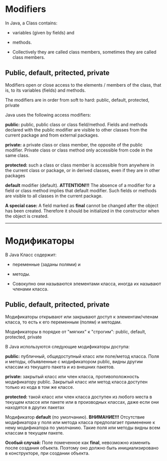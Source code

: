# Modifiers

In Java, a Class contains:
- variables (given by fields) and
- methods.

- Collectively they are called class members, sometimes they are called class members.

## Public, default, pritected, private

Modifiers open or close access to the elements / members of the class, that is, to its variables (fields) and methods.

The modifiers are in order from soft to hard:
public, default, protected, private

Java uses the following access modifiers:

**public:** public, public class or class field/method.
Fields and methods declared with the public modifier are visible to other classes from the current package and from external packages.

**private:** a private class or class member, the opposite of the public modifier. Private class or class method
only accessible from code in the same class.

**protected:** such a class or class member is accessible from anywhere in the current class or package, or
in derived classes, even if they are in other packages

**default** modifier (default).
**ATTENTION!!!** The absence of a modifier for a field or class method implies that
default modifier. Such fields or methods are visible to all classes in the current package.

**A special case:**
A field marked as **final** cannot be changed after the object has been created. Therefore it should
be initialized in the constructor when the object is created.

__________________________________

# Модификаторы

В Java Класс содержит:
- переменные (заданы полями) и 
- методы. 

- Совокупно они называются элементами класса, иногда их называют членами класса.

## Public, default, pritected, private

Модификаторы открывают или закрывают доступ к элементам/членам класса, то есть к его переменным (полям) и методам.

Модификаторы в порядке от "мягких" к "строгим":
public, default, protected, private

В Java используются следующие модификаторы доступа:

**public:** публичный, общедоступный класс или поле/метод класса. 
Поля и методы, объявленные с модификатором public, видны другим классам из текущего пакета и из внешних пакетов.

**private:** закрытый класс или член класса, противоположность модификатору public. Закрытый класс или метод класса 
доступен только из кода в том же классе.

**protected:** такой класс или член класса доступен из любого места в текущем классе или пакете или 
в производных классах, даже если они находятся в других пакетах

Модификатор **default** (по умолчанию). 
**ВНИМАНИЕ!!!** Отсутствие модификатора у поля или метода класса предполагает применение к нему 
модификатора по умолчанию. Такие поля или методы видны всем классам в текущем пакете.

**Особый случай:**
Поле помеченное как **final**, невозможно изменить после создания объекта. Поэтому оно должно
быть инициализировано в конструкторе, при создании объекта.